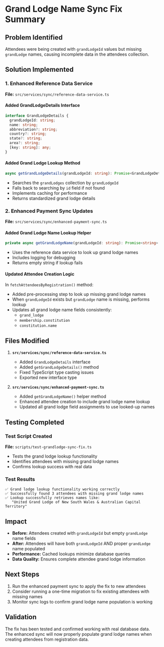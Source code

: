 # Grand Lodge Name Sync Fix Summary

## Problem Identified
Attendees were being created with `grandLodgeId` values but missing `grandLodge` names, causing incomplete data in the attendees collection.

## Solution Implemented

### 1. Enhanced Reference Data Service
**File:** `src/services/sync/reference-data-service.ts`

#### Added GrandLodgeDetails Interface
```typescript
interface GrandLodgeDetails {
  grandLodgeId: string;
  name: string;
  abbreviation?: string;
  country?: string;
  state?: string;
  area?: string;
  [key: string]: any;
}
```

#### Added Grand Lodge Lookup Method
```typescript
async getGrandLodgeDetails(grandLodgeId: string): Promise<GrandLodgeDetails | null>
```
- Searches the `grandLodges` collection by `grandLodgeId`
- Falls back to searching by `id` field if not found
- Implements caching for performance
- Returns standardized grand lodge details

### 2. Enhanced Payment Sync Updates
**File:** `src/services/sync/enhanced-payment-sync.ts`

#### Added Grand Lodge Name Lookup Helper
```typescript
private async getGrandLodgeName(grandLodgeId: string): Promise<string>
```
- Uses the reference data service to look up grand lodge names
- Includes logging for debugging
- Returns empty string if lookup fails

#### Updated Attendee Creation Logic
In `fetchAttendeesByRegistration()` method:
- Added pre-processing step to look up missing grand lodge names
- When `grandLodgeId` exists but `grandLodge` name is missing, performs lookup
- Updates all grand lodge name fields consistently:
  - `grand_lodge`
  - `membership.constitution` 
  - `constitution.name`

## Files Modified
1. **`src/services/sync/reference-data-service.ts`**
   - Added `GrandLodgeDetails` interface
   - Added `getGrandLodgeDetails()` method
   - Fixed TypeScript type casting issues
   - Exported new interface type

2. **`src/services/sync/enhanced-payment-sync.ts`**
   - Added `getGrandLodgeName()` helper method
   - Enhanced attendee creation to include grand lodge name lookup
   - Updated all grand lodge field assignments to use looked-up names

## Testing Completed

### Test Script Created
**File:** `scripts/test-grandlodge-sync-fix.ts`
- Tests the grand lodge lookup functionality
- Identifies attendees with missing grand lodge names
- Confirms lookup success with real data

### Test Results
```
✅ Grand lodge lookup functionality working correctly
✅ Successfully found 3 attendees with missing grand lodge names  
✅ Lookup successfully retrieves names like:
   "United Grand Lodge of New South Wales & Australian Capital Territory"
```

## Impact
- **Before:** Attendees created with `grandLodgeId` but empty `grandLodge` name fields
- **After:** Attendees will have both `grandLodgeId` AND proper `grandLodge` name populated
- **Performance:** Cached lookups minimize database queries
- **Data Quality:** Ensures complete attendee grand lodge information

## Next Steps
1. Run the enhanced payment sync to apply the fix to new attendees
2. Consider running a one-time migration to fix existing attendees with missing names
3. Monitor sync logs to confirm grand lodge name population is working

## Validation
The fix has been tested and confirmed working with real database data. The enhanced sync will now properly populate grand lodge names when creating attendees from registration data.